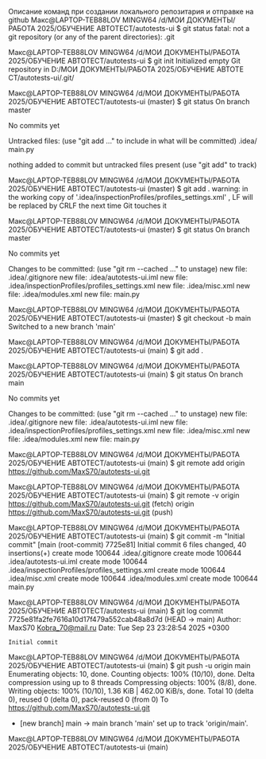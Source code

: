 Описание команд при создании локального репозитария и отправке на github
Макс@LAPTOP-TEB88LOV MINGW64 /d/МОИ ДОКУМЕНТЫ/РАБОТА 2025/ОБУЧЕНИЕ АВТОТЕСТ/autotests-ui
$ git status
fatal: not a git repository (or any of the parent directories): .git

Макс@LAPTOP-TEB88LOV MINGW64 /d/МОИ ДОКУМЕНТЫ/РАБОТА 2025/ОБУЧЕНИЕ АВТОТЕСТ/autotests-ui
$ git init
Initialized empty Git repository in D:/МОИ ДОКУМЕНТЫ/РАБОТА 2025/ОБУЧЕНИЕ АВТОТЕ
СТ/autotests-ui/.git/

Макс@LAPTOP-TEB88LOV MINGW64 /d/МОИ ДОКУМЕНТЫ/РАБОТА 2025/ОБУЧЕНИЕ АВТОТЕСТ/autotests-ui (master)
$ git status
On branch master

No commits yet

Untracked files:
  (use "git add <file>..." to include in what will be committed)
        .idea/
        main.py

nothing added to commit but untracked files present (use "git add" to track)

Макс@LAPTOP-TEB88LOV MINGW64 /d/МОИ ДОКУМЕНТЫ/РАБОТА 2025/ОБУЧЕНИЕ АВТОТЕСТ/autotests-ui (master)
$ git add .
warning: in the working copy of '.idea/inspectionProfiles/profiles_settings.xml'
, LF will be replaced by CRLF the next time Git touches it

Макс@LAPTOP-TEB88LOV MINGW64 /d/МОИ ДОКУМЕНТЫ/РАБОТА 2025/ОБУЧЕНИЕ АВТОТЕСТ/autotests-ui (master)
$ git status
On branch master

No commits yet

Changes to be committed:
  (use "git rm --cached <file>..." to unstage)
        new file:   .idea/.gitignore
        new file:   .idea/autotests-ui.iml
        new file:   .idea/inspectionProfiles/profiles_settings.xml
        new file:   .idea/misc.xml
        new file:   .idea/modules.xml
        new file:   main.py


Макс@LAPTOP-TEB88LOV MINGW64 /d/МОИ ДОКУМЕНТЫ/РАБОТА 2025/ОБУЧЕНИЕ АВТОТЕСТ/autotests-ui (master)
$ git checkout -b main
Switched to a new branch 'main'

Макс@LAPTOP-TEB88LOV MINGW64 /d/МОИ ДОКУМЕНТЫ/РАБОТА 2025/ОБУЧЕНИЕ АВТОТЕСТ/autotests-ui (main)
$ git add .

Макс@LAPTOP-TEB88LOV MINGW64 /d/МОИ ДОКУМЕНТЫ/РАБОТА 2025/ОБУЧЕНИЕ АВТОТЕСТ/autotests-ui (main)
$ git status
On branch main

No commits yet

Changes to be committed:
  (use "git rm --cached <file>..." to unstage)
        new file:   .idea/.gitignore
        new file:   .idea/autotests-ui.iml
        new file:   .idea/inspectionProfiles/profiles_settings.xml
        new file:   .idea/misc.xml
        new file:   .idea/modules.xml
        new file:   main.py


Макс@LAPTOP-TEB88LOV MINGW64 /d/МОИ ДОКУМЕНТЫ/РАБОТА 2025/ОБУЧЕНИЕ АВТОТЕСТ/autotests-ui (main)
$ git remote add origin https://github.com/MaxS70/autotests-ui.git

Макс@LAPTOP-TEB88LOV MINGW64 /d/МОИ ДОКУМЕНТЫ/РАБОТА 2025/ОБУЧЕНИЕ АВТОТЕСТ/autotests-ui (main)
$ git remote -v
origin  https://github.com/MaxS70/autotests-ui.git (fetch)
origin  https://github.com/MaxS70/autotests-ui.git (push)

Макс@LAPTOP-TEB88LOV MINGW64 /d/МОИ ДОКУМЕНТЫ/РАБОТА 2025/ОБУЧЕНИЕ АВТОТЕСТ/autotests-ui (main)
$ git commit -m "Initial commit"
[main (root-commit) 7725e81] Initial commit
 6 files changed, 40 insertions(+)
 create mode 100644 .idea/.gitignore
 create mode 100644 .idea/autotests-ui.iml
 create mode 100644 .idea/inspectionProfiles/profiles_settings.xml
 create mode 100644 .idea/misc.xml
 create mode 100644 .idea/modules.xml
 create mode 100644 main.py

Макс@LAPTOP-TEB88LOV MINGW64 /d/МОИ ДОКУМЕНТЫ/РАБОТА 2025/ОБУЧЕНИЕ АВТОТЕСТ/autotests-ui (main)
$ git log
commit 7725e81fa2fe7616a10d17f479a552cab48a8d7d (HEAD -> main)
Author: MaxS70 <Kobra_70@mail.ru>
Date:   Tue Sep 23 23:28:54 2025 +0300

    Initial commit

Макс@LAPTOP-TEB88LOV MINGW64 /d/МОИ ДОКУМЕНТЫ/РАБОТА 2025/ОБУЧЕНИЕ АВТОТЕСТ/autotests-ui (main)
$ git push -u origin main
Enumerating objects: 10, done.
Counting objects: 100% (10/10), done.
Delta compression using up to 8 threads
Compressing objects: 100% (8/8), done.
Writing objects: 100% (10/10), 1.36 KiB | 462.00 KiB/s, done.
Total 10 (delta 0), reused 0 (delta 0), pack-reused 0 (from 0)
To https://github.com/MaxS70/autotests-ui.git
 * [new branch]      main -> main
branch 'main' set up to track 'origin/main'.

Макс@LAPTOP-TEB88LOV MINGW64 /d/МОИ ДОКУМЕНТЫ/РАБОТА 2025/ОБУЧЕНИЕ АВТОТЕСТ/autotests-ui (main)
